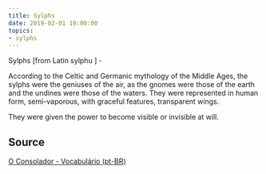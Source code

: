 ```yaml
---
title: Sylphs
date: 2019-02-01 19:00:00
topics:
- sylphs
---
```


Sylphs [from Latin sylphu ] - 

According to the Celtic and Germanic mythology of the Middle Ages, the sylphs were the 
geniuses of the air, as the gnomes were those of the earth and the undines were those 
of the waters. They were represented in human form, semi-vaporous, with graceful features, 
transparent wings. 

They were given the power to become visible or invisible at will.

## Source
[O Consolador - Vocabulário (pt-BR)](http://www.oconsolador.com.br/linkfixo/vocabulario/principal.html)
